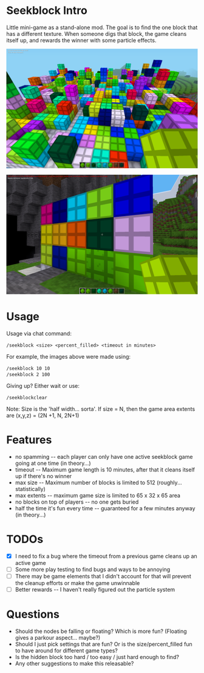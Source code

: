 # Seekblock Intro
Little mini-game as a stand-alone mod. The goal is to find the one block that has a different texture. When someone digs that block, the game cleans itself up, and rewards the winner with some particle effects.

![seekblock 10 10](10-10-sky.png)

![seekblock 2 100](2-100-cave.png)


# Usage
Usage via chat command:

```
/seekblock <size> <percent_filled> <timeout in minutes>
```

For example, the images above were made using:

```
/seekblock 10 10
/seekblock 2 100
```

Giving up? Either wait or use:

```
/seekblockclear
```

Note: Size is the 'half width... sorta'. If size = N, then the game area extents are (x,y,z) = (2N +1, N, 2N+1)

# Features
* no spamming -- each player can only have one active seekblock game going at one time (in theory...)
* timeout -- Maximum game length is 10 minutes, after that it cleans itself up if there's no winner
* max size -- Maximum number of blocks is limited to 512 (roughly... statistically)
* max extents -- maximum game size is limited to 65 x 32 x 65 area
* no blocks on top of players -- no one gets buried
* half the time it's fun every time -- guaranteed for a few minutes anyway (in theory...)

# TODOs
* [x] I need to fix a bug where the timeout from a previous game cleans up an active game
* [ ] Some more play testing to find bugs and ways to be annoying
* [ ] There may be game elements that I didn't account for that will prevent the cleanup efforts or make the game unwinnable
* [ ] Better rewards -- I haven't really figured out the particle system

# Questions
* Should the nodes be falling or floating? Which is more fun? (Floating gives a parkour aspect... maybe?)
* Should I just pick settings that are fun? Or is the size/percent_filled fun to have around for different game types?
* Is the hidden block too hard / too easy / just hard enough to find?
* Any other suggestions to make this releasable?
